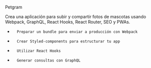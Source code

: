 Petgram

Crea una aplicación para subir y compartir fotos de mascotas usando Webpack, GraphQL, React Hooks, React Router, SEO y PWAs.
* 		Preparar un bundle para enviar a producción con Webpack
* 		Crear Styled-components para estructurar tu app
* 		Utilizar React Hooks
* 		Generar consultas con GraphQL
